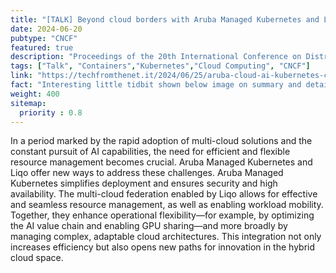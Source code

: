 ```yaml
---
title: "[TALK] Beyond cloud borders with Aruba Managed Kubernetes and Liqo"
date: 2024-06-20
pubtype: "CNCF"
featured: true
description: "Proceedings of the 20th International Conference on Distributed Computing and Networking"
tags: ["Talk", "Containers","Kubernetes","Cloud Computing", "CNCF"]
link: "https://techfromthenet.it/2024/06/25/aruba-cloud-ai-kubernetes-community-days-2024/"
fact: "Interesting little tidbit shown below image on summary and detail page"
weight: 400
sitemap:
  priority : 0.8
---
```


In a period marked by the rapid adoption of multi-cloud solutions and the constant pursuit of AI capabilities, the need for efficient and flexible resource management becomes crucial. Aruba Managed Kubernetes and Liqo offer new ways to address these challenges. Aruba Managed Kubernetes simplifies deployment and ensures security and high availability. The multi-cloud federation enabled by Liqo allows for effective and seamless resource management, as well as enabling workload mobility. Together, they enhance operational flexibility—for example, by optimizing the AI value chain and enabling GPU sharing—and more broadly by managing complex, adaptable cloud architectures. This integration not only increases efficiency but also opens new paths for innovation in the hybrid cloud space.